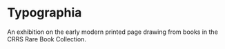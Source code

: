 # Typographia
An exhibition on the early modern printed page drawing from books in the CRRS Rare Book Collection.
